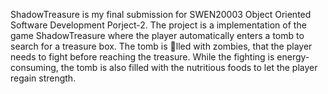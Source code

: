 ShadowTreasure is my final submission for SWEN20003 Object Oriented Software Development Porject-2. 
The project is a implementation of the game ShadowTreasure where the player automatically  enters a tomb to search for a treasure box. The tomb is lled
with zombies, that the player needs to fight before reaching the treasure. While the fighting is
energy-consuming, the tomb is also filled with the nutritious foods to let the player regain strength.
